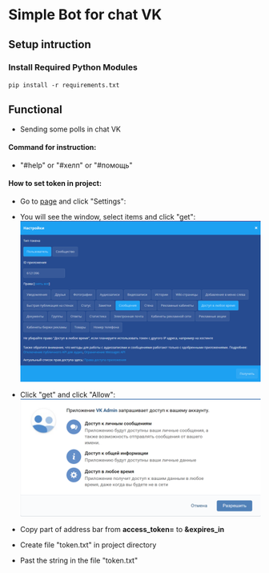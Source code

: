 # Simple Bot for chat VK

## Setup intruction

### Install Required Python Modules
``
pip install -r requirements.txt
``
## Functional
- Sending some polls in chat VK

#### Command for instruction:
- "#help" or "#хелп" or "#помощь"

#### How to set token in project:

- Go to [page](https://vkhost.github.io) and click "Settings":
- You will see the window, select items  and click "get":
![](./pictures/1.png)

- Click "get" and click "Allow":
![](./pictures/2.png)

- Copy part of address bar from **access_token=** to **&expires_in**

- Create file "token.txt" in project directory

- Past the string in the file "token.txt"
